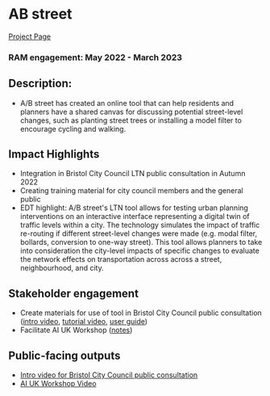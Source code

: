 # AB street

[Project Page](http://ltn.abstreet.org/)

### RAM engagement: May 2022 - March 2023

## Description:
* A/B street has created an online tool that can help residents and planners have a shared canvas for discussing potential street-level changes, 
such as planting street trees or installing a model filter to encourage cycling and walking.

## Impact Highlights
* Integration in Bristol City Council LTN public consultation in Autumn 2022
* Creating training material for city council members and the general public
* EDT highlight: A/B street's LTN tool allows for testing urban planning interventions on an interactive interface representing a digital twin of
traffic levels within a city. The technology simulates the impact of traffic re-routing if different street-level changes were made (e.g. modal filter,
bollards, conversion to one-way street). This tool allows planners to take into consideration the city-level impacts of specific changes to evaluate
the network effects on transportation across across a street, neighbourhood, and city.

## Stakeholder engagement
* Create materials for use of tool in Bristol City Council public consultation ([intro video](https://www.youtube.com/watch?v=m22WP62yyZ0), [tutorial video](https://www.youtube.com/watch?v=j64ZtDfGPCY), [user guide](https://docs.google.com/presentation/d/1vU4xITmd9PMX4QJi0xP5ZJVpuWE9rpE3SvvYdq9_xb8/edit?usp=sharing))
* Facilitate AI UK Workshop ([notes](https://docs.google.com/document/d/1xPcY50wf0VaxRy9AMXSoLKYI01BOpSiFMwkgNrFhFgg/edit#heading=h.6avkr0nu6axo)) 

## Public-facing outputs
* [Intro video for Bristol City Council public consultation]()
* [AI UK Workshop Video](https://www.youtube.com/watch?v=5e1nroJHcBE&list=PLuD_SqLtxSdVEUsCYlb5XjWm9D6WuNKEz&index=6)
